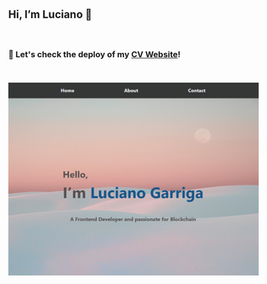 ## Hi, I’m Luciano 👋 
<br>

### 🌊 Let's check the deploy of my [CV Website](https://cv-website-lucianogarriga.vercel.app/)! 
<br>

<p align="center"> <img src="./img/cv.png" width="700" alt="Screenshot Profile Website" /> </p>